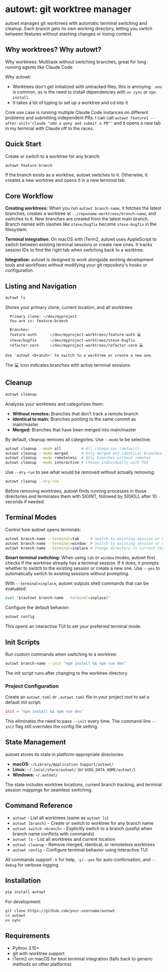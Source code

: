 # autowt: git worktree manager

autowt manages git worktrees with automatic terminal switching and cleanup. Each branch gets its own working directory, letting you switch between features without stashing changes or losing context.

## Why worktrees? Why autowt?

<!-- This section reflects the human author's purpose in writing this program. It all comes back to this. -->

Why worktrees: Multitask without switching branches, great for long-running agents like Claude Code

Why autowt:
- Worktrees don't get initialized with untracked files; this is annoying. `.env` is common, as is the need to install dependencies with `uv sync` or `npm install`.
- It takes a lot of typing to set up a worktree and cd into it

Core use case is running multiple Claude Code instances on different problems and submitting independent PRs. I can call `autowt feature1 --after-init='claude "add a pony and submit a PR"'` and it opens a new tab in my terminal with Claude off to the races.

## Quick Start

Create or switch to a worktree for any branch:

```bash
autowt feature-branch
```

If the branch exists as a worktree, autowt switches to it. Otherwise, it creates a new worktree and opens it in a new terminal tab.

## Core Workflow

**Creating worktrees:** When you run `autowt branch-name`, it fetches the latest branches, creates a worktree at `../reponame-worktrees/branch-name`, and switches to it. New branches are created from the latest main branch. Branch names with slashes like `steve/bugfix` become `steve-bugfix` in the filesystem.

**Terminal integration:** On macOS with iTerm2, autowt uses AppleScript to switch between existing terminal sessions or create new ones. It tracks session IDs to find the right tab when switching back to a worktree.

**Integration:** autowt is designed to work alongside existing development tools and workflows without modifying your git repository's hooks or configuration.

## Listing and Navigation

```bash
autowt ls
```

Shows your primary clone, current location, and all worktrees:

```
  Primary clone: ~/dev/myproject
  You are in: feature-branch

  Branches:
  feature-auth      ~/dev/myproject-worktrees/feature-auth 💻
  steve/bugfix      ~/dev/myproject-worktrees/steve-bugfix
  refactor-core     ~/dev/myproject-worktrees/refactor-core 💻

Use 'autowt <branch>' to switch to a worktree or create a new one.
```

The 💻 icon indicates branches with active terminal sessions.

## Cleanup

```bash
autowt cleanup
```

Analyzes your worktrees and categorizes them:

- **Without remotes:** Branches that don't track a remote branch
- **Identical to main:** Branches pointing to the same commit as main/master
- **Merged:** Branches that have been merged into main/master

By default, cleanup removes all categories. Use `--mode` to be selective:

```bash
autowt cleanup --mode all         # All categories (default)
autowt cleanup --mode merged      # Only merged and identical branches
autowt cleanup --mode remoteless  # Only branches without remotes
autowt cleanup --mode interactive # Choose individually with TUI
```

Use `--dry-run` to see what would be removed without actually removing:

```bash
autowt cleanup --dry-run
```

Before removing worktrees, autowt finds running processes in those directories and terminates them with SIGINT, followed by SIGKILL after 10 seconds if needed.

## Terminal Modes

Control how autowt opens terminals:

```bash
autowt branch-name --terminal=tab     # Switch to existing session or new tab (default)
autowt branch-name --terminal=window  # Switch to existing session or new window
autowt branch-name --terminal=inplace # Change directory in current terminal
```

**Smart terminal switching:** When using `tab` or `window` modes, autowt first checks if the worktree already has a terminal session. If it does, it prompts whether to switch to the existing session or create a new one. Use `--yes` to automatically switch to existing sessions without prompting.

With `--terminal=inplace`, autowt outputs shell commands that can be evaluated:

```bash
eval "$(autowt branch-name --terminal=inplace)"
```

Configure the default behavior:

```bash
autowt config
```

This opens an interactive TUI to set your preferred terminal mode.

## Init Scripts

Run custom commands when switching to a worktree:

```bash
autowt branch-name --init "npm install && npm run dev"
```

The init script runs after changing to the worktree directory.

### Project Configuration

Create an `autowt.toml` or `.autowt.toml` file in your project root to set a default init script:

```toml
init = "npm install && npm run dev"
```

This eliminates the need to pass `--init` every time. The command-line `--init` flag still overrides the config file setting.

## State Management

autowt stores its state in platform-appropriate directories:

- **macOS:** `~/Library/Application Support/autowt/`
- **Linux:** `~/.local/share/autowt/` (or `$XDG_DATA_HOME/autowt/`)
- **Windows:** `~/.autowt/`

The state includes worktree locations, current branch tracking, and terminal session mappings for seamless switching.

## Command Reference

- `autowt` - List all worktrees (same as `autowt ls`)
- `autowt [branch]` - Create or switch to worktree for any branch name
- `autowt switch <branch>` - Explicitly switch to a branch (useful when branch name conflicts with commands)
- `autowt ls` - List all worktrees and current location  
- `autowt cleanup` - Remove merged, identical, or remoteless worktrees
- `autowt config` - Configure terminal behavior using interactive TUI

All commands support `-h` for help, `-y/--yes` for auto-confirmation, and `--debug` for verbose logging.

## Installation

```bash
pip install autowt
```

For development:

```bash
git clone https://github.com/your-username/autowt
cd autowt
uv sync
```

## Requirements

- Python 3.10+
- git with worktree support
- iTerm2 on macOS for best terminal integration (falls back to generic methods on other platforms)